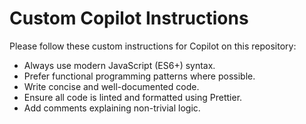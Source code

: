 # Custom Copilot Instructions

Please follow these custom instructions for Copilot on this repository:

- Always use modern JavaScript (ES6+) syntax.
- Prefer functional programming patterns where possible.
- Write concise and well-documented code.
- Ensure all code is linted and formatted using Prettier.
- Add comments explaining non-trivial logic.
